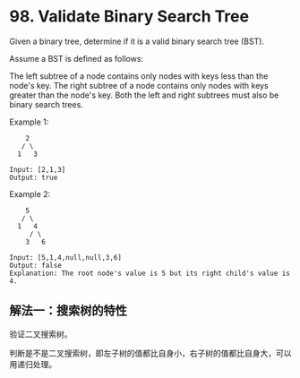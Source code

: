 # 98. Validate Binary Search Tree
Given a binary tree, determine if it is a valid binary search tree (BST).

Assume a BST is defined as follows:

The left subtree of a node contains only nodes with keys less than the node's key.
The right subtree of a node contains only nodes with keys greater than the node's key.
Both the left and right subtrees must also be binary search trees.
 

Example 1:
```
    2
   / \
  1   3

Input: [2,1,3]
Output: true
```
Example 2:
```
    5
   / \
  1   4
     / \
    3   6

Input: [5,1,4,null,null,3,6]
Output: false
Explanation: The root node's value is 5 but its right child's value is 4.
```
## 解法一：搜索树的特性
	
验证二叉搜索树。

判断是不是二叉搜索树，即左子树的值都比自身小，右子树的值都比自身大，可以用递归处理。